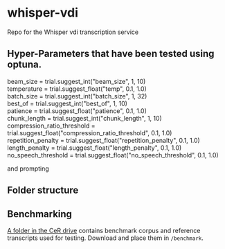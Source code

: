 # whisper-vdi
Repo for the Whisper vdi transcription service

## Hyper-Parameters that have been tested using optuna.
beam_size = trial.suggest_int("beam_size", 1, 10)  
temperature = trial.suggest_float("temp", 0.1, 1.0)  
batch_size = trial.suggest_int("batch_size", 1, 32)  
best_of = trial.suggest_int("best_of", 1, 10)  
patience = trial.suggest_float("patience", 0.1, 1.0)  
chunk_length = trial.suggest_int("chunk_length", 1, 10)  
compression_ratio_threshold = trial.suggest_float("compression_ratio_threshold", 0.1, 1.0)  
repetition_penalty = trial.suggest_float("repetition_penalty", 0.1, 1.0)  
length_penalty = trial.suggest_float("length_penalty", 0.1, 1.0)  
no_speech_threshold = trial.suggest_float("no_speech_threshold", 0.1, 1.0)  
  
and prompting  

## Folder structure


## Benchmarking
[A folder in the CeR drive](https://uoa.sharepoint.com/:t:/r/sites/CentreforeResearchCeR-staff/Shared%20Documents/special-projects/Projects%202025/Nectar%20virtual%20transcription/Corpus) contains benchmark corpus and reference transcripts used for testing. Download and place them in `/benchmark`.
